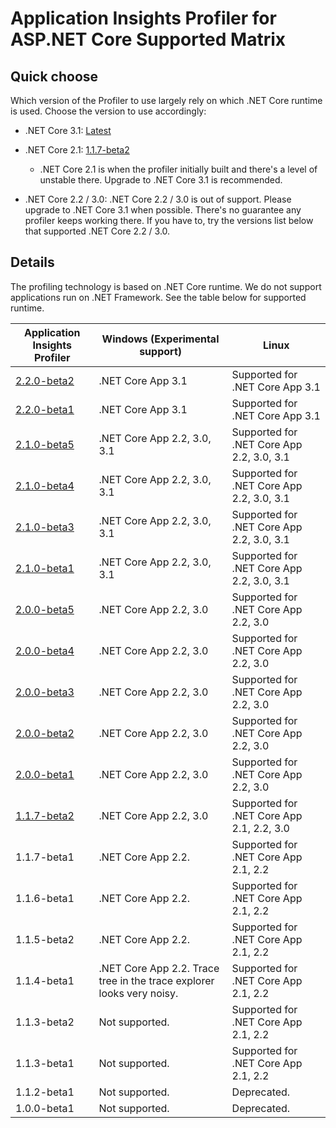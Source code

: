 # Application Insights Profiler for ASP.NET Core Supported Matrix

## Quick choose

Which version of the Profiler to use largely rely on which .NET Core runtime is used. Choose the version to use accordingly:

* .NET Core 3.1: [Latest](https://www.nuget.org/packages/Microsoft.ApplicationInsights.Profiler.AspNetCore)
* .NET Core 2.1: [1.1.7-beta2](https://www.nuget.org/packages/Microsoft.ApplicationInsights.Profiler.AspNetCore/1.1.7-beta2)
  * .NET Core 2.1 is when the profiler initially built and there's a level of unstable there. Upgrade to .NET Core 3.1 is recommended.

* .NET Core 2.2 / 3.0:
  .NET Core 2.2 / 3.0 is out of support. Please upgrade to .NET Core 3.1 when possible. There's no guarantee any profiler keeps working there. If you have to, try the versions list below that supported .NET Core 2.2 / 3.0.

## Details

The profiling technology is based on .NET Core runtime. We do not support applications run on .NET Framework. See the table below for supported runtime.

| Application Insights Profiler                                                                               | Windows (Experimental support)                                                                 | Linux                                     |
|-------------------------------------------------------------------------------------------------------------|------------------------------------------------------------------------------------------------|-------------------------------------------|
| [2.2.0-beta2](https://www.nuget.org/packages/Microsoft.ApplicationInsights.Profiler.AspNetCore/2.2.0-beta2) | .NET Core App 3.1                                                                              | Supported for .NET Core App 3.1           |
| [2.2.0-beta1](https://www.nuget.org/packages/Microsoft.ApplicationInsights.Profiler.AspNetCore/2.2.0-beta1) | .NET Core App 3.1                                                                              | Supported for .NET Core App 3.1           |
| [2.1.0-beta5](https://www.nuget.org/packages/Microsoft.ApplicationInsights.Profiler.AspNetCore/2.1.0-beta5) | .NET Core App 2.2, 3.0, 3.1                                                                    | Supported for .NET Core App 2.2, 3.0, 3.1 |
| [2.1.0-beta4](https://www.nuget.org/packages/Microsoft.ApplicationInsights.Profiler.AspNetCore/2.1.0-beta4) | .NET Core App 2.2, 3.0, 3.1                                                                    | Supported for .NET Core App 2.2, 3.0, 3.1 |
| [2.1.0-beta3](https://www.nuget.org/packages/Microsoft.ApplicationInsights.Profiler.AspNetCore/2.1.0-beta3) | .NET Core App 2.2, 3.0, 3.1                                                                    | Supported for .NET Core App 2.2, 3.0, 3.1 |
| [2.1.0-beta1](https://www.nuget.org/packages/Microsoft.ApplicationInsights.Profiler.AspNetCore/2.1.0-beta1) | .NET Core App 2.2, 3.0, 3.1                                                                    | Supported for .NET Core App 2.2, 3.0, 3.1 |
| [2.0.0-beta5](https://www.nuget.org/packages/Microsoft.ApplicationInsights.Profiler.AspNetCore/2.0.0-beta5) | .NET Core App 2.2, 3.0                                                                         | Supported for .NET Core App 2.2, 3.0      |
| [2.0.0-beta4](https://www.nuget.org/packages/Microsoft.ApplicationInsights.Profiler.AspNetCore/2.0.0-beta4) | .NET Core App 2.2, 3.0                                                                         | Supported for .NET Core App 2.2, 3.0      |
| [2.0.0-beta3](https://www.nuget.org/packages/Microsoft.ApplicationInsights.Profiler.AspNetCore/2.0.0-beta3) | .NET Core App 2.2, 3.0                                                                         | Supported for .NET Core App 2.2, 3.0      |
| [2.0.0-beta2](https://www.nuget.org/packages/Microsoft.ApplicationInsights.Profiler.AspNetCore/2.0.0-beta2) | .NET Core App 2.2, 3.0                                                                         | Supported for .NET Core App 2.2, 3.0      |
| [2.0.0-beta1](https://www.nuget.org/packages/Microsoft.ApplicationInsights.Profiler.AspNetCore/2.0.0-beta1) | .NET Core App 2.2, 3.0                                                                         | Supported for .NET Core App 2.2, 3.0      |
| [1.1.7-beta2](https://www.nuget.org/packages/Microsoft.ApplicationInsights.Profiler.AspNetCore/1.1.7-beta2) | .NET Core App 2.2, 3.0                                                                         | Supported for .NET Core App 2.1, 2.2, 3.0 |
| 1.1.7-beta1                                                                                                 | .NET Core App 2.2.                                                                             | Supported for .NET Core App 2.1, 2.2      |
| 1.1.6-beta1                                                                                                 | .NET Core App 2.2.                                                                             | Supported for .NET Core App 2.1, 2.2      |
| 1.1.5-beta2                                                                                                 | .NET Core App 2.2.                                                                             | Supported for .NET Core App 2.1, 2.2      |
| 1.1.4-beta1                                                                                                 | .NET Core App 2.2. Trace tree in the trace explorer looks very noisy.                          | Supported for .NET Core App 2.1, 2.2      |
| 1.1.3-beta2                                                                                                 | Not supported.                                                                                 | Supported for .NET Core App 2.1, 2.2      |
| 1.1.3-beta1                                                                                                 | Not supported.                                                                                 | Supported for .NET Core App 2.1, 2.2      |
| 1.1.2-beta1                                                                                                 | Not supported.                                                                                 | Deprecated.                               |
| 1.0.0-beta1                                                                                                 | Not supported.                                                                                 | Deprecated.                               |
